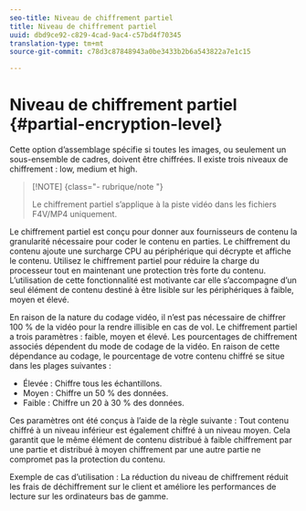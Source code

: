 ```yaml
---
seo-title: Niveau de chiffrement partiel
title: Niveau de chiffrement partiel
uuid: dbd9ce92-c829-4cad-9ac4-c57bd4f70345
translation-type: tm+mt
source-git-commit: c78d3c87848943a0be3433b2b6a543822a7e1c15

---
```



# Niveau de chiffrement partiel {#partial-encryption-level}

Cette option d’assemblage spécifie si toutes les images, ou seulement un sous-ensemble de cadres, doivent être chiffrées. Il existe trois niveaux de chiffrement : low, medium et high.

>[!NOTE] {class=&quot;- rubrique/note &quot;}
>
>Le chiffrement partiel s’applique à la piste vidéo dans les fichiers F4V/MP4 uniquement.

Le chiffrement partiel est conçu pour donner aux fournisseurs de contenu la granularité nécessaire pour coder le contenu en parties. Le chiffrement du contenu ajoute une surcharge CPU au périphérique qui décrypte et affiche le contenu. Utilisez le chiffrement partiel pour réduire la charge du processeur tout en maintenant une protection très forte du contenu. L’utilisation de cette fonctionnalité est motivante car elle s’accompagne d’un seul élément de contenu destiné à être lisible sur les périphériques à faible, moyen et élevé.

En raison de la nature du codage vidéo, il n’est pas nécessaire de chiffrer 100 % de la vidéo pour la rendre illisible en cas de vol. Le chiffrement partiel a trois paramètres : faible, moyen et élevé. Les pourcentages de chiffrement associés dépendent du mode de codage de la vidéo. En raison de cette dépendance au codage, le pourcentage de votre contenu chiffré se situe dans les plages suivantes :

* Élevée : Chiffre tous les échantillons.
* Moyen : Chiffre un  50 % des données.
* Faible : Chiffre un  20 à 30 % des données.

Ces paramètres ont été conçus à l’aide de la règle suivante : Tout contenu chiffré à un niveau inférieur est également chiffré à un niveau moyen. Cela garantit que le même élément de contenu distribué à faible chiffrement par une partie et distribué à moyen chiffrement par une autre partie ne compromet pas la protection du contenu.

Exemple de cas d’utilisation : La réduction du niveau de chiffrement réduit les frais de déchiffrement sur le client et améliore les performances de lecture sur les ordinateurs bas de gamme.
